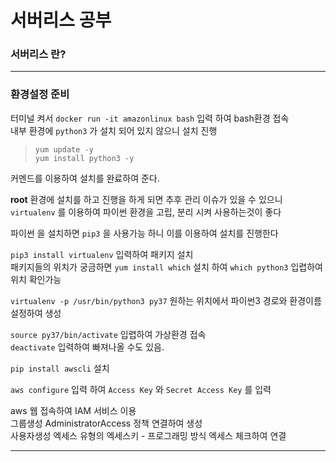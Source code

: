 # 서버리스 공부

### 서버리스 란?

___
### 환경설정 준비

터미널 켜서 `docker run -it amazonlinux bash` 입력 하여 bash환경 접속  
내부 환경에 `python3` 가 설치 되어 있지 않으니 설치 진행  
  
> `yum update -y`  
> `yum install python3 -y`
 
 커멘드를 이용하여 설치를 완료하여 준다.  
 
 **root** 환경에 설치를 하고 진행을 하게 되면 추후 관리 이슈가 있을 수 있으니 `virtualenv` 를 이용하여 파이썬 환경을 고립, 분리 시켜 사용하는것이 좋다

 파이썬 을 설치하면 `pip3` 을 사용가능 하니 이를 이용하여 설치를 진행한다

 `pip3 install virtualenv`  입력하여 패키지 설치  
 패키지들의 위치가 궁금하면 `yum install which` 설치 하여 `which python3` 입렵하여 위치 확인가능  

 `virtualenv -p /usr/bin/python3 py37` 원하는 위치에서 파이썬3 경로와 환경이름 설정하여 생성  

 `source py37/bin/activate` 입렵하여 가상환경 접속  
 `deactivate`   입력하여 빠져나올 수도 있음.

`pip install awscli` 설치

`aws configure` 입력 하여 `Access Key` 와 `Secret Access Key` 를 입력

aws 웹 접속하여 IAM 서비스 이용  
그룹생성 AdministratorAccess 정책 연결하여 생성  
사용자생성 엑세스 유형의 엑세스키 - 프로그래밍 방식 엑세스 체크하여 연결  
___

